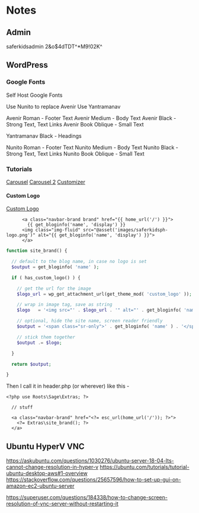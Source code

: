 # Notes

## Admin

saferkidsadmin
2&o$4dTDT^*M9!02K^

## WordPress

### Google Fonts

Self Host Google Fonts

Use Nunito to replace Avenir
Use Yantramanav

Avenir Roman - Footer Text
Avenir Medium - Body Text
Avenir Black - Strong Text, Text Links
Avenir Book Oblique - Small Text

Yantramanav Black - Headings

Nunito Roman - Footer Text
Nunito Medium - Body Text
Nunito Black - Strong Text, Text Links
Nunito Book Oblique - Small Text


### Tutorials


[Carousel](https://www.lyrathemes.com/blog/bootstrap-carousel-tutorial/)
[Carousel 2](https://prabinparajuli.com.np/add-bootstrap-carousel-in-wordpress/)
[Customizer](https://discourse.roots.io/t/solved-admin-theme-customizer/6107/4)

#### Custom Logo

[Custom Logo](https://developer.wordpress.org/themes/functionality/custom-logo/)

```phtml
      <a class="navbar-brand brand" href="{{ home_url('/') }}">
        {{ get_bloginfo('name', 'display') }}
      <img class="img-fluid" src="@asset('images/saferkidsph-logo.png')" alt="{{ get_bloginfo('name', 'display') }}">
      </a>
```

```php
function site_brand() {

  // default to the blog name, in case no logo is set
  $output = get_bloginfo( 'name' );

  if ( has_custom_logo() ) {

    // get the url for the image
    $logo_url = wp_get_attachment_url(get_theme_mod( 'custom_logo' ));

    // wrap in image tag, save as string
    $logo   = '<img src="' . $logo_url . '" alt="' . get_bloginfo( 'name' )  . ' logo" title="' . . '">';

    // optional, hide the site name, screen reader friendly
    $output = '<span class="sr-only">' . get_bloginfo( 'name' ) . '</span>';

    // stick them together
    $output .= $logo;

  }

  return $output;

}
```

Then I call it in header.php (or wherever) like this -


```phtml
<?php use Roots\Sage\Extras; ?>

  // stuff

  <a class="navbar-brand" href="<?= esc_url(home_url('/')); ?>">
    <?= Extras\site_brand(); ?>
  </a>
```


## Ubuntu HyperV VNC

https://askubuntu.com/questions/1030276/ubuntu-server-18-04-lts-cannot-change-resolution-in-hyper-v
https://ubuntu.com/tutorials/tutorial-ubuntu-desktop-aws#1-overview
https://stackoverflow.com/questions/25657596/how-to-set-up-gui-on-amazon-ec2-ubuntu-server

https://superuser.com/questions/184338/how-to-change-screen-resolution-of-vnc-server-without-restarting-it
